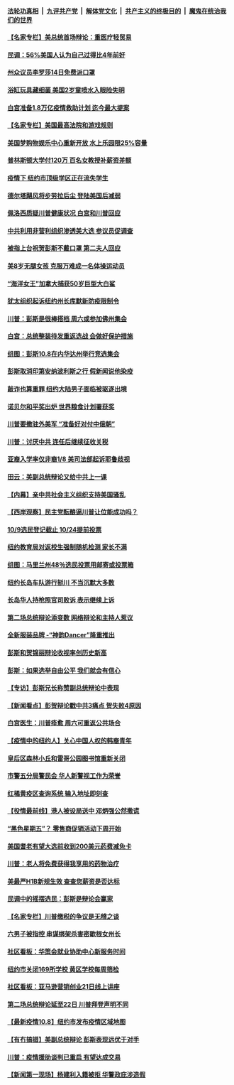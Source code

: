 

####  [法轮功真相](../../../../basic/blob/master/README.md?t=10100502) &nbsp;|&nbsp; [九评共产党](../../../../9ping.md/blob/master/README.md?t=10100502) &nbsp;|&nbsp; [解体党文化](../../../../jtdwh.md/blob/master/README.md?t=10100502)  &nbsp;|&nbsp; [共产主义的终极目的](../../../../gczydzjmd.md/blob/master/README.md?t=10100502) &nbsp;|&nbsp; [魔鬼在统治我们的世界](../../../../mgztzwmdsj.md/blob/master/README.md?t=10100502) 

#### [【名家专栏】美总统首场辩论：重医疗轻贸易](../pages/nsc412/n12464850.md?t=10100502) 

#### [民调：56%美国人认为自己过得比4年前好](../pages/nsc412/n12465237.md?t=10100502) 

#### [州众议员李罗莎14日免费派口罩](../pages/nsc412/n12465361.md?t=10100502) 

#### [浴缸玩具藏细菌 美国2岁童喷水入眼险失明](../pages/nsc412/n12464820.md?t=10100502) 

#### [白宫准备1.8万亿疫情救助计划 迄今最大提案](../pages/nsc412/n12465307.md?t=10100502) 

#### [【名家专栏】美国最高法院和游戏规则](../pages/nsc412/n12464836.md?t=10100502) 

#### [美国梦购物娱乐中心重新开放 水上乐园限25%容量](../pages/nsc412/n12465133.md?t=10100502) 

#### [普林斯顿大学付120万 百名女教授补薪资差额](../pages/nsc412/n12465066.md?t=10100502) 

#### [疫情下 纽约市顶级学区正在流失学生](../pages/nsc412/n12465168.md?t=10100502) 

#### [德尔塔飓风将步劳拉后尘 登陆美国后减弱](../pages/nsc412/n12465173.md?t=10100502) 

#### [佩洛西质疑川普健康状况 白宫和川普回应](../pages/nsc412/n12465072.md?t=10100502) 

#### [中共利用非营利组织渗透美大选 参议员促调查](../pages/nsc412/n12465091.md?t=10100502) 

#### [被指上台祝贺彭斯不戴口罩 第二夫人回应](../pages/nsc412/n12464958.md?t=10100502) 

#### [美8岁无腿女孩 克服万难成一名体操运动员](../pages/nsc412/n12464324.md?t=10100502) 

#### [“海洋女王”加拿大捕获50岁巨型大白鲨](../pages/nsc412/n12464081.md?t=10100502) 

#### [犹太组织起诉纽约州长库默新防疫限制令](../pages/nsc412/n12464671.md?t=10100502) 

#### [川普：彭斯是很棒搭档 周六或参加佛州集会](../pages/nsc412/n12464813.md?t=10100502) 

#### [白宫：总统整装待发重返选战 会做好保护措施](../pages/nsc412/n12464833.md?t=10100502) 

#### [组图：彭斯10.8在内华达州举行竞选集会](../pages/nsc412/n12464666.md?t=10100502) 

#### [彭斯取消印第安纳波利斯之行 假新闻说他染疫](../pages/nsc412/n12464619.md?t=10100502) 

#### [敲诈也算重罪 纽约大陆男子面临被驱逐出境](../pages/nsc412/n12463280.md?t=10100502) 

#### [诺贝尔和平奖出炉 世界粮食计划署获奖](../pages/nsc412/n12464419.md?t=10100502) 

#### [川普要撤驻外美军 “准备好对付中俄朝”](../pages/nsc412/n12464393.md?t=10100502) 

#### [川普：讨厌中共 连任后继续征收关税](../pages/nsc412/n12464376.md?t=10100502) 

#### [亚裔入学率仅非裔1/8 美司法部起诉耶鲁歧视](../pages/nsc412/n12464285.md?t=10100502) 

#### [田云：美副总统辩论又给中共上一课](../pages/nsc412/n12463697.md?t=10100502) 

#### [【内幕】亲中共社会主义组织支持美国骚乱](../pages/nsc412/n12463910.md?t=10100502) 

#### [【西岸观察】民主党酝酿逼川普让位能成功吗？](../pages/nsc412/n12463790.md?t=10100502) 

#### [10/9选民登记截止 10/24提前投票](../pages/nsc412/n12463889.md?t=10100502) 

#### [纽约教育局对返校生强制随机检测   家长不满](../pages/nsc412/n12463857.md?t=10100502) 

#### [组图：马里兰州48％选民投票用邮寄或投票箱](../pages/nsc412/n12462396.md?t=10100502) 

#### [纽约长岛车队游行挺川 不当沉默大多数](../pages/nsc412/n12463862.md?t=10100502) 

#### [长岛华人持枪照官司败诉 表示继续上诉](../pages/nsc412/n12463874.md?t=10100502) 

#### [第二场总统辩论添变数 网络辩论和主持人惹议](../pages/nsc412/n12463325.md?t=10100502) 

#### [全新服装品牌 -“神韵Dancer”隆重推出](../pages/nsc412/n12463637.md?t=10100502) 

#### [彭斯和贺锦丽辩论收视率创历史新高](../pages/nsc412/n12463458.md?t=10100502) 

#### [彭斯：如果选举自由公平 我们就会有信心](../pages/nsc412/n12463400.md?t=10100502) 

#### [【专访】彭斯兄长称赞副总统辩论中表现](../pages/nsc412/n12463386.md?t=10100502) 

#### [【新闻看点】彭贺辩论戳中共3痛点 贺失败4原因](../pages/nsc412/n12463068.md?t=10100502) 

#### [白宫医生：川普痊愈 周六可重返公共场合](../pages/nsc412/n12463397.md?t=10100502) 

#### [【疫情中的纽约人】关心中国人权的韩裔青年](../pages/nsc412/n12463371.md?t=10100502) 

#### [皇后区森林小丘和雷哥公园图书馆重新关闭](../pages/nsc412/n12463197.md?t=10100502) 

#### [市警五分局警民会 华人新警视工作为荣誉](../pages/nsc412/n12463154.md?t=10100502) 

#### [红橘黄疫区查询系统 输入地址即刻查](../pages/nsc412/n12463152.md?t=10100502) 

#### [【役情最前线】港人被设局送中 邓炳强公然撒谎](../pages/nsc412/n12462741.md?t=10100502) 

#### [“黑色星期五”？ 零售商促销活动下周开始](../pages/nsc412/n12463019.md?t=10100502) 

#### [美国耆老有望大选前收到200美元药费减免卡](../pages/nsc412/n12463277.md?t=10100502) 

#### [川普：老人将免费获得我享用的药物治疗](../pages/nsc412/n12463195.md?t=10100502) 

#### [美最严H1B新规生效 查查您薪资是否达标](../pages/nsc412/n12462993.md?t=10100502) 

#### [民调中的摇摆选民：彭斯是辩论会赢家](../pages/nsc412/n12462998.md?t=10100502) 

#### [【名家专栏】川普缴税的争议是无稽之谈](../pages/nsc412/n12462440.md?t=10100502) 

#### [六男子被指控 串谋绑架杀害密歇根女州长](../pages/nsc412/n12462873.md?t=10100502) 

#### [社区看板：华策会就业协助中心新服务时间](../pages/nsc412/n12462937.md?t=10100502) 

#### [纽约市关闭169所学校 黄区学校每周筛检](../pages/nsc412/n12462939.md?t=10100502) 

#### [社区看板：亚马逊营销创业21日线上讲座](../pages/nsc412/n12462946.md?t=10100502) 

#### [第二场总统辩论延至22日 川普拜登声明不同](../pages/nsc412/n12462823.md?t=10100502) 

#### [【最新疫情10.8】纽约市发布疫情区域地图](../pages/nsc412/n12460570.md?t=10100502) 

#### [【有冇搞错】美副总统辩论 彭斯表现远优于对手](../pages/nsc412/n12462492.md?t=10100502) 

#### [川普：疫情援助谈判已重启 有望达成交易](../pages/nsc412/n12462540.md?t=10100502) 

#### [【新闻第一现场】杨建利入籍被拒 华警政庇涉造假](../pages/nsc412/n12462265.md?t=10100502) 

